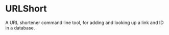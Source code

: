 # URLShort
A URL shortener command line tool, for adding and looking up a link and ID in a database.
